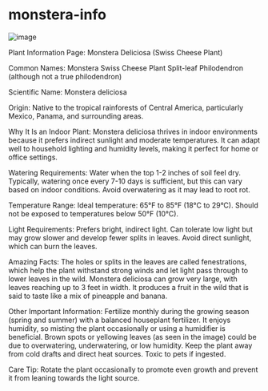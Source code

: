 # monstera-info
![image](https://github.com/user-attachments/assets/d12164c0-58f8-4965-8858-3168e12d30f9)

Plant Information Page: Monstera Deliciosa (Swiss Cheese Plant)

Common Names:
Monstera
Swiss Cheese Plant
Split-leaf Philodendron (although not a true philodendron)

Scientific Name:
Monstera deliciosa

Origin:
Native to the tropical rainforests of Central America, particularly Mexico, Panama, and surrounding areas.

Why It Is an Indoor Plant:
Monstera deliciosa thrives in indoor environments because it prefers indirect sunlight and moderate temperatures.
It can adapt well to household lighting and humidity levels, making it perfect for home or office settings.

Watering Requirements:
Water when the top 1-2 inches of soil feel dry.
Typically, watering once every 7-10 days is sufficient, but this can vary based on indoor conditions.
Avoid overwatering as it may lead to root rot.

Temperature Range:
Ideal temperature: 65°F to 85°F (18°C to 29°C).
Should not be exposed to temperatures below 50°F (10°C).

Light Requirements:
Prefers bright, indirect light.
Can tolerate low light but may grow slower and develop fewer splits in leaves.
Avoid direct sunlight, which can burn the leaves.

Amazing Facts:
The holes or splits in the leaves are called fenestrations, which help the plant withstand strong winds and let light pass through to lower leaves in the wild.
Monstera deliciosa can grow very large, with leaves reaching up to 3 feet in width.
It produces a fruit in the wild that is said to taste like a mix of pineapple and banana.

Other Important Information:
Fertilize monthly during the growing season (spring and summer) with a balanced houseplant fertilizer.
It enjoys humidity, so misting the plant occasionally or using a humidifier is beneficial.
Brown spots or yellowing leaves (as seen in the image) could be due to overwatering, underwatering, or low humidity.
Keep the plant away from cold drafts and direct heat sources.
Toxic to pets if ingested.

Care Tip:
Rotate the plant occasionally to promote even growth and prevent it from leaning towards the light source.

